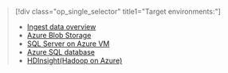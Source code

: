 > [!div class="op_single_selector" title1="Target environments:"]
> * [Ingest data overview](../articles/machine-learning/studio/ingest-data.md)
> * [Azure Blob Storage](../articles/machine-learning/studio/move-azure-blob.md)
> * [SQL Server on Azure VM](../articles/machine-learning/studio/move-sql-server-virtual-machine.md)
> * [Azure SQL database](../articles/machine-learning/studio/move-sql-azure.md)
> * [HDInsight(Hadoop on Azure)](../articles/machine-learning/studio/move-hive-tables.md)
> 
> 

